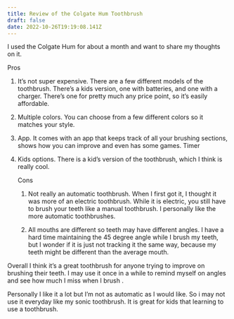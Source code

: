 ```yaml
---
title: Review of the Colgate Hum Toothbrush
draft: false
date: 2022-10-26T19:19:08.141Z
---
```

I used the Colgate Hum for about a month and want to share my thoughts on it.  

Pros

1. It’s not super expensive. There are a few different models of the toothbrush. There’s a kids version, one with batteries, and one with a charger. There’s one for pretty much any price point, so it’s easily affordable.
2. Multiple colors. You can choose from a few different colors so it matches your style. 
3. App.  It comes with an app that keeps track of all your brushing sections, shows how you can improve and even has some games.  Timer
4. Kids options. There is a kid’s version of the toothbrush, which I think is really cool.  

   Cons

   1. Not really an automatic toothbrush. When I first got it, I thought it was more of an electric toothbrush. While it is electric, you still have to brush your teeth like a manual toothbrush. I personally like the more automatic toothbrushes.  

   2. All mouths are different so teeth may have different angles. I have a hard time maintaining the 45 degree angle while I brush my teeth, but I wonder if it is just not tracking it the same way, because my teeth might be different than the average mouth.  

Overall I think it’s a great toothbrush for anyone trying to improve on brushing their teeth. I may use it once in a while to remind myself on angles and see how much I miss when I brush . 

Personally I like it a lot but I’m not as automatic as I would like. So i may not use it everyday like my sonic toothbrush.  It is great for kids that learning to use a toothbrush.